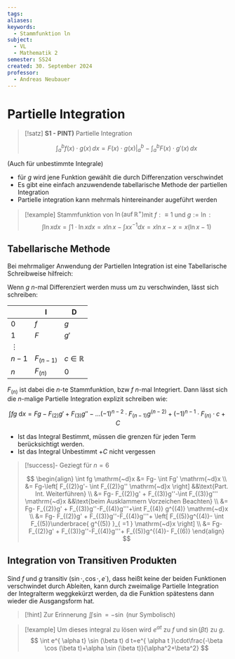 ```yaml
---
tags: 
aliases: 
keywords:
  - Stammfunktion ln
subject:
  - VL
  - Mathematik 2
semester: SS24
created: 30. September 2024
professor:
  - Andreas Neubauer
---
```

 

# Partielle Integration

> [!satz] **S1 - PINT)** Partielle Integration
> 
> $$\int_{a}^{b} f(x)\cdot g(x) \, dx = F(x)\cdot g(x) \Bigg|_{a}^{b} - \int_{a}^{b} F(x)\cdot g'(x) \, dx $$

(Auch für unbestimmte Integrale)

- für $g$ wird jene Funktion gewählt die durch Differenzation verschwindet
- Es gibt eine einfach anzuwendende tabellarische Methode der partiellen Integration
- Partielle integration kann mehrmals hintereinander augeführt werden


> [!example] Stammfunktion von $\ln \left(\operatorname{auf} \mathbb{R}^{+}\right)$mit $f: \equiv 1$ und $g:=\ln$ :
> $$\int \ln x d x=\int 1 \cdot \ln x d x=x \ln x-\int x x^{-1} d x=x \ln x-x=x(\ln x-1)$$


## Tabellarische Methode

Bei mehrmaliger Anwendung der Partiellen Integration ist eine Tabellarische Schreibweise hilfreich:

Wenn $g$ $n$-mal Differenziert werden muss um zu verschwinden, lässt sich schreiben:

|          | I           | D                  |
| -------- | ----------- | ------------------ |
| 0        | $f$         | $g$                |
| 1        | $F$         | $g'$               |
| $\vdots$ |             |                    |
| $n-1$    | $F_{(n-1)}$ | $c \in \mathbb{R}$ |
| $n$      | $F_{(n)}$   | $0$                |

$F_{(n)}$ ist dabei die $n$-te Stammfunktion, bzw $f$ $n$-mal Integriert. Dann lässt sich die $n$-malige Partielle Integration explizit schreiben wie:

$$
\int f g \mathrm{~d}x = Fg - F_{(2)}g'+F_{(3)}g'' -\dots(-1)^{n-2}\cdot F_{(n-1)}g^{(n-2)} +(-1)^{n-1}\cdot F_{(n)}\cdot c +C
$$

- Ist das Integral Bestimmt, müssen die grenzen für jeden Term berücksichtigt werden. 
- Ist das Integral Unbestimmt $+ C$ nicht vergessen


> [!success]- Geziegt für $n=6$
> 
> $$
> \begin{align}
> \int fg \mathrm{~d}x &= Fg- \int Fg' \mathrm{~d}x \\
> &= Fg-\left[ F_{(2)}g'- \int F_{(2)}g'' \mathrm{~d}x \right] &&\text{Part. Int. Weiterführen}  \\
> &= Fg- F_{(2)}g' + F_{(3)}g''-\int F_{(3)}g''' \mathrm{~d}x &&\text{beim Ausklammern Vorzeichen Beachten} \\
> &= Fg- F_{(2)}g' + F_{(3)}g''-F_{(4)}g'''+\int F_{(4)} g^{(4)} \mathrm{~d}x \\
> &= Fg- F_{(2)}g' + F_{(3)}g''-F_{(4)}g'''+ \left[ F_{(5)}g^{(4)}- \int F_{(5)}\underbrace{ g^{(5)} }_{ =1 } \mathrm{~d}x  \right]  \\
> &= Fg- F_{(2)}g' + F_{(3)}g''-F_{(4)}g'''+ F_{(5)}g^{(4)}- F_{(6)}
> \end{align}
> $$



## Integration von Transitiven Produkten

Sind $f$ und $g$ transitiv ($\sin \cdot, \cos \cdot, e^{ \cdot }$), dass heißt keine der beiden Funktionen verschwindet durch Ableiten, kann durch zweimalige Partielle Integration der Integralterm weggkekürzt werden, da die Funktion spätestens dann wieder die Ausgangsform hat.

> [!hint] Zur Erinnerung $\iint \sin = -\sin$ (nur Symbolisch)


> [!example] Um dieses integral zu lösen wird $e^{ \alpha t }$ zu $f$ und $\sin(\beta t)$ zu $g$.
> $$
> \int e^{ \alpha t} \sin (\beta t) d t=e^{ \alpha t }\cdot\frac{-\beta \cos (\beta t)+\alpha \sin (\beta t)}{\alpha^2+\beta^2}
> $$
